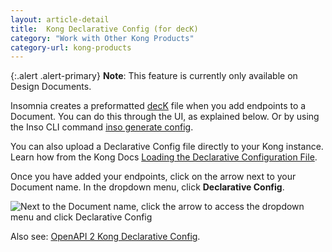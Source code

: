 ```yaml
---
layout: article-detail
title:  Kong Declarative Config (for decK)
category: "Work with Other Kong Products"
category-url: kong-products
---
```


{:.alert .alert-primary}
**Note**: This feature is currently only available on Design Documents.

Insomnia creates a preformatted [decK](https://docs.konghq.com/deck) file when you add endpoints to a Document. You can do this through the UI, as explained below. Or by using the Inso CLI command [inso generate config](/inso-cli/cli-command-reference/inso-generate-config).

You can also upload a Declarative Config file directly to your Kong instance. Learn how from the Kong Docs [Loading the Declarative Configuration File](https://docs.konghq.com/gateway-oss/2.5.x/db-less-and-declarative-config/#loading-the-declarative-configuration-file).

Once you have added your endpoints, click on the arrow next to your Document name. In the dropdown menu, click **Declarative Config**.

![Next to the Document name, click the arrow to access the dropdown menu and click Declarative Config](/assets/images/declarative-config.png)

Also see: [OpenAPI 2 Kong Declarative Config](https://github.com/Kong/insomnia/tree/develop/packages/openapi-2-kong#kong-declarative-config).

